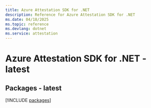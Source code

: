 ```yaml
---
title: Azure Attestation SDK for .NET
description: Reference for Azure Attestation SDK for .NET
ms.date: 04/18/2025
ms.topic: reference
ms.devlang: dotnet
ms.service: attestation
---
```

# Azure Attestation SDK for .NET - latest
## Packages - latest
[!INCLUDE [packages](attestation-index.md)]